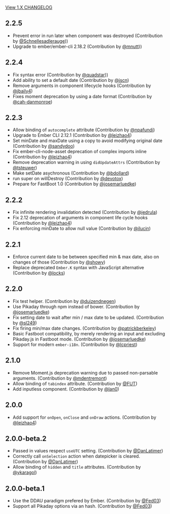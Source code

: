 [View 1.X CHANGELOG](https://github.com/edgycircle/ember-pikaday/blob/stable-1/CHANGELOG.md)

## 2.2.5

- Prevent error in run later when component was destroyed (Contribution by [@Schnellesadlerauge](https://github.com/Schnellesadlerauge)))
- Upgrade to ember/ember-cli 2.18.2 (Contribution by [@mnutt](https://github.com/mnutt)))

## 2.2.4
- Fix syntax error (Contribution by [@quadstar](https://github.com/quadstar))) 
- Add ability to set a default date (Contribution by [@jscn](https://github.com/jscn))
- Remove arguments in component lifecycle hooks (Contribution by [@jbaily4](https://github.com/jbailey4))
- Fixes moment deprecation by using a date format (Contribution by [@cah-danmonroe](https://github.com/cah-danmonroe))

## 2.2.3
- Allow binding of `autocomplete` attribute (Contribution by [@npafundi](https://github.com/npafundi))
- Upgrade to Ember CLI 2.12.1 (Contribution by [@leizhao4](https://github.com/leizhao4))
- Set minDate and maxDate using a copy to avoid modifying original date (Contribution by [@sandydoo](https://github.com/sandydoo))
- Fix ember-cli-node-asset deprecation of complex imports inline (Contribution by [@leizhao4](https://github.com/leizhao4))
- Remove deprecation warning in using `didUpdateAttrs` (Contribution by [@tsteuwer](https://github.com/tsteuwer))
- Make setDate asychronous (Contribution by [@bdollard](https://github.com/bdollard))
- run super on willDestroy (Contribution by [@devotox](https://github.com/devotox))
- Prepare for FastBoot 1.0 (Contribution by [@josemarluedke](https://github.com/josemarluedke))

## 2.2.2
- Fix infinite rendering invalidation detected (Contribution by [@jedrula](https://github.com/jedrula))
- Fix 2.12 deprecation of arguments in component life cycle hooks (Contribution by [@leizhao4](https://github.com/leizhao4))
- Fix enforcing minDate to allow null value (Contribution by [@ilucin](https://github.com/ilucin))

## 2.2.1
- Enforce current date to be between specified min & max date, also on changes of those (Contribution by [@showy](https://github.com/showy))
- Replace deprecated `Ember.K` syntax with JavaScript alternative (Contribution by [@locks](https://github.com/locks))

## 2.2.0
- Fix test helper. (Contribution by [@duizendnegen](https://github.com/duizendnegen))
- Use Pikaday through npm instead of bower. (Contribution by [@josemarluedke](https://github.com/josemarluedke))
- Fix setting date to wait after min / max date to be updated. (Contribution by [@sl249](https://github.com/sl249))
- Fix firing min/max date changes. (Contribution by [@patrickberkeley](https://github.com/patrickberkeley))
- Basic Fastboot compatibility, by merely rendering an input and excluding Pikaday.js in Fastboot mode. (Contribution by [@josemarluedke](https://github.com/josemarluedke))
- Support for modern `ember-i18n`. (Contribution by [@lcpriest](https://github.com/lcpriest))

## 2.1.0
- Remove Moment.js deprecation warning due to passed non-parsable arguments. (Contribution by [@mdentremont](https://github.com/mdentremont))
- Allow binding of `tabindex` attribute. (Contribution by [@FUT](https://github.com/FUT))
- Add inputless component. (Contribution by [@lan0](https://github.com/lan0))

## 2.0.0
- Add support for `onOpen`, `onClose` and `onDraw` actions. (Contribution by [@leizhao4](https://github.com/leizhao4))

## 2.0.0-beta.2
- Passed in values respect `useUTC` setting. (Contribution by [@DanLatimer](https://github.com/DanLatimer))
- Correctly call `onSelection` action when datepicker is cleared. (Contribution by [@DanLatimer](https://github.com/DanLatimer))
- Allow binding of `hidden` and `title` attributes. (Contribution by [@ykaragol](https://github.com/ykaragol))

## 2.0.0-beta.1
- Use the DDAU paradigm prefered by Ember. (Contribution by [@Fed03](https://github.com/Fed03))
- Support all Pikaday options via an hash. (Contribution by [@Fed03](https://github.com/Fed03))
